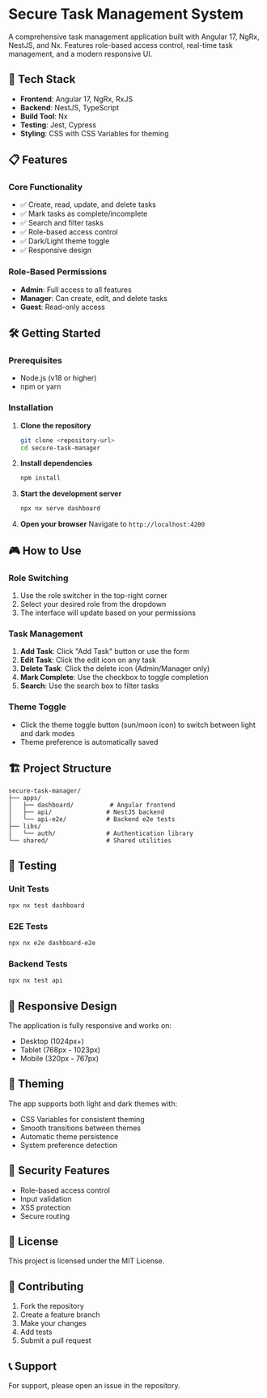 # Secure Task Management System

A comprehensive task management application built with Angular 17, NgRx, NestJS, and Nx. Features role-based access control, real-time task management, and a modern responsive UI.

## 🚀 Tech Stack

- **Frontend**: Angular 17, NgRx, RxJS
- **Backend**: NestJS, TypeScript
- **Build Tool**: Nx
- **Testing**: Jest, Cypress
- **Styling**: CSS with CSS Variables for theming

## 📋 Features

### Core Functionality
- ✅ Create, read, update, and delete tasks
- ✅ Mark tasks as complete/incomplete
- ✅ Search and filter tasks
- ✅ Role-based access control
- ✅ Dark/Light theme toggle
- ✅ Responsive design

### Role-Based Permissions
- **Admin**: Full access to all features
- **Manager**: Can create, edit, and delete tasks
- **Guest**: Read-only access

## 🛠️ Getting Started

### Prerequisites
- Node.js (v18 or higher)
- npm or yarn

### Installation

1. **Clone the repository**
   ```bash
   git clone <repository-url>
   cd secure-task-manager
   ```

2. **Install dependencies**
   ```bash
   npm install
   ```

3. **Start the development server**
   ```bash
   npx nx serve dashboard
   ```

4. **Open your browser**
   Navigate to `http://localhost:4200`

## 🎮 How to Use

### Role Switching
1. Use the role switcher in the top-right corner
2. Select your desired role from the dropdown
3. The interface will update based on your permissions

### Task Management
1. **Add Task**: Click "Add Task" button or use the form
2. **Edit Task**: Click the edit icon on any task
3. **Delete Task**: Click the delete icon (Admin/Manager only)
4. **Mark Complete**: Use the checkbox to toggle completion
5. **Search**: Use the search box to filter tasks

### Theme Toggle
- Click the theme toggle button (sun/moon icon) to switch between light and dark modes
- Theme preference is automatically saved

## 🏗️ Project Structure

```
secure-task-manager/
├── apps/
│   ├── dashboard/          # Angular frontend
│   ├── api/               # NestJS backend
│   └── api-e2e/           # Backend e2e tests
├── libs/
│   └── auth/              # Authentication library
└── shared/                # Shared utilities
```

## 🧪 Testing

### Unit Tests
```bash
npx nx test dashboard
```

### E2E Tests
```bash
npx nx e2e dashboard-e2e
```

### Backend Tests
```bash
npx nx test api
```

## 📱 Responsive Design

The application is fully responsive and works on:
- Desktop (1024px+)
- Tablet (768px - 1023px)
- Mobile (320px - 767px)

## 🎨 Theming

The app supports both light and dark themes with:
- CSS Variables for consistent theming
- Smooth transitions between themes
- Automatic theme persistence
- System preference detection

## 🔐 Security Features

- Role-based access control
- Input validation
- XSS protection
- Secure routing

## 📄 License

This project is licensed under the MIT License.

## 🤝 Contributing

1. Fork the repository
2. Create a feature branch
3. Make your changes
4. Add tests
5. Submit a pull request

## 📞 Support

For support, please open an issue in the repository.
